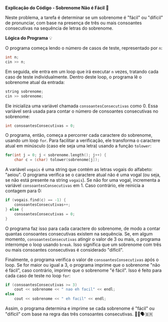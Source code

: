 **Explicação do Código - Sobrenome Não é Fácil** 🧐

Neste problema, a tarefa é determinar se um sobrenome é "fácil" ou "difícil" de pronunciar, com base na presença de três ou mais consoantes consecutivas na sequência de letras do sobrenome.

**Lógica do Programa** 💡

O programa começa lendo o número de casos de teste, representado por `n`:

```cpp
int n;
cin >> n;
```

Em seguida, ele entra em um loop que irá executar `n` vezes, tratando cada caso de teste individualmente. Dentro deste loop, o programa lê o sobrenome atual da entrada:

```cpp
string sobrenome;
cin >> sobrenome;
```

Ele inicializa uma variável chamada `consoantesConsecutivas` como 0. Essa variável será usada para contar o número de consoantes consecutivas no sobrenome:

```cpp
int consoantesConsecutivas = 0;
```

O programa, então, começa a percorrer cada caractere do sobrenome, usando um loop `for`. Para facilitar a verificação, ele transforma o caractere atual em minúsculo (caso ele seja uma letra) usando a função `tolower`:

```cpp
for(int j = 0; j < sobrenome.length(); j++) {
    char c = (char) tolower(sobrenome[j]);
```

A variável `vogais` é uma string que contém as letras vogais do alfabeto: "aeiou". O programa verifica se o caractere atual não é uma vogal (ou seja, se não está presente na string `vogais`). Se não for uma vogal, incrementa a variável `consoantesConsecutivas` em 1. Caso contrário, ele reinicia a contagem para 0:

```cpp
if (vogais.find(c) == -1) {
    consoantesConsecutivas++;
} else {
    consoantesConsecutivas = 0;
}
```

O programa faz isso para cada caractere do sobrenome, de modo a contar quantas consoantes consecutivas existem na sequência. Se, em algum momento, `consoantesConsecutivas` atingir o valor de 3 ou mais, o programa interrompe o loop usando `break`. Isso significa que um sobrenome com três ou mais consoantes consecutivas é considerado "difícil".

Finalmente, o programa verifica o valor de `consoantesConsecutivas` após o loop. Se for maior ou igual a 3, o programa imprime que o sobrenome "não é fácil", caso contrário, imprime que o sobrenome "é fácil". Isso é feito para cada caso de teste no loop `for`:

```cpp
if (consoantesConsecutivas >= 3)
    cout << sobrenome << " nao eh facil" << endl;
else
    cout << sobrenome << " eh facil" << endl;
```

Assim, o programa determina e imprime se cada sobrenome é "fácil" ou "difícil" com base na regra das três consoantes consecutivas. 🧄🍓🗣️🇧🇷